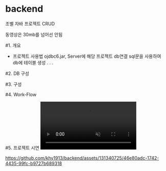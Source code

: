 # backend

조별 자바 프로젝트 CRUD

동영상은 30mb를 넘어선 안됨

#1. 개요
  - 프로젝트 사용법
     ojdbc6.jar, Server에 해당 프로젝트 db연결
    sql문을 사용하여 db에 테이블 생성
    .
    .
    .

#2. DB 구성

#3. 구성

#4. Work-Flow

#5. 프로젝트 시연
  <video src="[https://github.com/khy1913/backend/assets/131340725/46e80adc-1742-4435-99fc-b9727b689318](https://github.com/khy1913/backend/issues/2#issue-1775979935)" autoplay muted />

https://github.com/khy1913/backend/assets/131340725/46e80adc-1742-4435-99fc-b9727b689318
